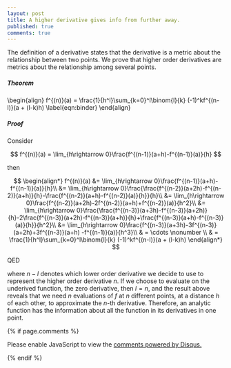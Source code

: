 ```yaml
---
layout: post
title: A higher derivative gives info from further away.
published: true
comments: true
---
```


The definition of a derivative states that the derivative is a metric about the relationship between two points. We prove that higher order derivatives are metrics about the relationship among several points.

##### Theorem

\begin{align}
    f^{(n)}(a) = \frac{1}{h^l}\sum_{k=0}^l\binom{l}{k} (-1)^kf^{(n-l)}(a + (l-k)h) \label{eqn:binder}
\end{align}

##### Proof

Consider

$$
f^{(n)}(a) = \lim_{h\rightarrow 0}\frac{f^{(n-1)}(a+h)-f^{(n-1)}(a)}{h}
$$

then

$$
\begin{align*}
f^{(n)}(a) &= \lim_{h\rightarrow 0}\frac{f^{(n-1)}(a+h)-f^{(n-1)}(a)}{h}\\
 &= \lim_{h\rightarrow 0}\frac{\frac{f^{(n-2)}(a+2h)-f^{(n-2)}(a+h)}{h}-\frac{f^{(n-2)}(a+h)-f^{(n-2)}(a)}{h}}{h}\\
 &= \lim_{h\rightarrow 0}\frac{f^{(n-2)}(a+2h)-2f^{(n-2)}(a+h)+f^{(n-2)}(a)}{h^2}\\
 &= \lim_{h\rightarrow 0}\frac{\frac{f^{(n-3)}(a+3h)-f^{(n-3)}(a+2h)}{h}-2\frac{f^{(n-3)}(a+2h)-f^{(n-3)}(a+h)}{h}+\frac{f^{(n-3)}(a+h)-f^{(n-3)}(a)}{h}}{h^2}\\
 &= \lim_{h\rightarrow 0}\frac{f^{(n-3)}(a+3h)-3f^{(n-3)}(a+2h)+3f^{(n-3)}(a+h) -f^{(n-1)}(a)}{h^3}\\
 & = \cdots \nonumber \\
 & = \frac{1}{h^l}\sum_{k=0}^l\binom{l}{k} (-1)^kf^{(n-l)}(a + (l-k)h) 
\end{align*}
$$

QED

where $n-l$ denotes which lower order derivative we decide to use to represent the higher order derivative $n$. If we choose to evaluate on the underived function, the zero derivative, then $l=n$, and the result above reveals that we need $n$ evaluations of $f$ at $n$ different points, at a distance $h$ of each other, to approximate the $n$-th derivative. Therefore, an analytic function has the information about all the function in its derivatives in one point.


{% if page.comments %} 



<div id="disqus_thread"></div>
<script>

/**
*  RECOMMENDED CONFIGURATION VARIABLES: EDIT AND UNCOMMENT THE SECTION BELOW TO INSERT DYNAMIC VALUES FROM YOUR PLATFORM OR CMS.
*  LEARN WHY DEFINING THESE VARIABLES IS IMPORTANT: https://disqus.com/admin/universalcode/#configuration-variables*/
/*
var disqus_config = function () {
this.page.url = PAGE_URL;  // Replace PAGE_URL with your page's canonical URL variable
this.page.identifier = PAGE_IDENTIFIER; // Replace PAGE_IDENTIFIER with your page's unique identifier variable
};
*/
(function() { // DON'T EDIT BELOW THIS LINE
var d = document, s = d.createElement('script');
s.src = 'https://https-lucehe-github-io.disqus.com/embed.js';
s.setAttribute('data-timestamp', +new Date());
(d.head || d.body).appendChild(s);
})();
</script>
<noscript>Please enable JavaScript to view the <a href="https://disqus.com/?ref_noscript">comments powered by Disqus.</a></noscript>



{% endif %}
